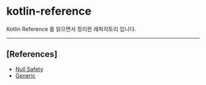 # kotlin-reference

Kotlin Reference 를 읽으면서 정리한 레파지토리 입니다.

***

## [References]

- [Null Safety](references/null-safety.md)
- [Generic](references/generics.md)
